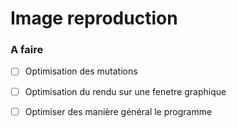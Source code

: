 # Image reproduction

### A faire

- [ ] Optimisation des mutations
- [ ] Optimisation du rendu sur une fenetre graphique
- [ ] Optimiser des manière général le programme



